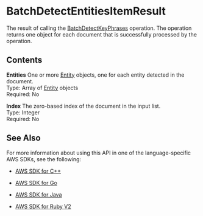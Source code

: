# BatchDetectEntitiesItemResult<a name="API_BatchDetectEntitiesItemResult"></a>

The result of calling the [BatchDetectKeyPhrases](API_BatchDetectKeyPhrases.md) operation\. The operation returns one object for each document that is successfully processed by the operation\.

## Contents<a name="API_BatchDetectEntitiesItemResult_Contents"></a>

 **Entities**   <a name="comprehend-Type-BatchDetectEntitiesItemResult-Entities"></a>
One or more [Entity](API_Entity.md) objects, one for each entity detected in the document\.  
Type: Array of [Entity](API_Entity.md) objects  
Required: No

 **Index**   <a name="comprehend-Type-BatchDetectEntitiesItemResult-Index"></a>
The zero\-based index of the document in the input list\.  
Type: Integer  
Required: No

## See Also<a name="API_BatchDetectEntitiesItemResult_SeeAlso"></a>

For more information about using this API in one of the language\-specific AWS SDKs, see the following:

+  [AWS SDK for C\+\+](http://docs.aws.amazon.com/goto/SdkForCpp/comprehend-2017-11-27/BatchDetectEntitiesItemResult) 

+  [AWS SDK for Go](http://docs.aws.amazon.com/goto/SdkForGoV1/comprehend-2017-11-27/BatchDetectEntitiesItemResult) 

+  [AWS SDK for Java](http://docs.aws.amazon.com/goto/SdkForJava/comprehend-2017-11-27/BatchDetectEntitiesItemResult) 

+  [AWS SDK for Ruby V2](http://docs.aws.amazon.com/goto/SdkForRubyV2/comprehend-2017-11-27/BatchDetectEntitiesItemResult) 